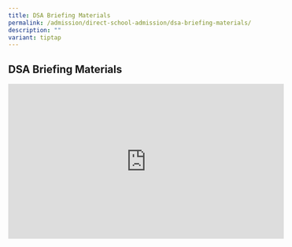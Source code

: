 ```yaml
---
title: DSA Briefing Materials
permalink: /admission/direct-school-admission/dsa-briefing-materials/
description: ""
variant: tiptap
---
```

<h2>DSA Briefing Materials</h2>
<div class="iframe-wrapper">
<iframe height="315" width="560" allowfullscreen="true" frameborder="0" src="https://www.youtube.com/embed/GAjn5yPffaU?si=HdGQF8OXVMXwtXen"></iframe>
</div>
<p></p>